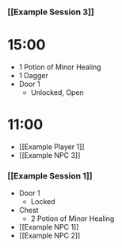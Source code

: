
### [[Example Session 3]]

# 15:00
* 1 Potion of Minor Healing
* 1 Dagger
* Door 1
	* Unlocked, Open
# 11:00
* [[Example Player 1]]
* [[Example NPC 3]]

### [[Example Session 1]]

* Door 1
	* Locked
* Chest
	* 2 Potion of Minor Healing
* [[Example NPC 1]]
* [[Example NPC 2]]

